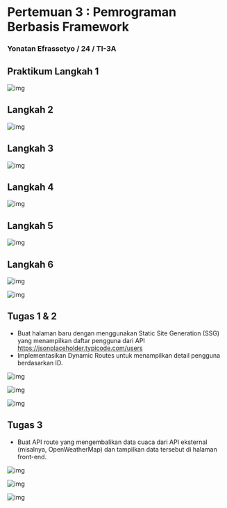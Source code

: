 # **Pertemuan 3 : Pemrograman Berbasis Framework**

### Yonatan Efrassetyo / 24 / TI-3A

## Praktikum Langkah 1 

![img](assets/p1.png)

## Langkah 2

![img](assets/p2.png)

## Langkah 3

![img](assets/p3.png)

## Langkah 4 

![img](assets/p4.png)

## Langkah 5 

![img](assets/p5.png)

## Langkah 6

![img](assets/p6_1.png)

![img](assets/p6_2.png)

## Tugas 1 & 2

* Buat halaman baru dengan menggunakan Static Site Generation (SSG) yang menampilkan daftar 
pengguna dari API https://jsonplaceholder.typicode.com/users 
* Implementasikan Dynamic Routes untuk menampilkan detail pengguna berdasarkan ID. 

![img](assets/tugas1_1.png)

![img](assets/tugas1_2.png)

![img](assets/tugas1_3.png)

## Tugas 3
* Buat API route yang mengembalikan data cuaca dari API eksternal (misalnya, 
OpenWeatherMap) dan tampilkan data tersebut di halaman front-end. 

![img](assets/tugas3.png)

![img](assets/tugas3_1.png)

![img](assets/tugas3_2.png)